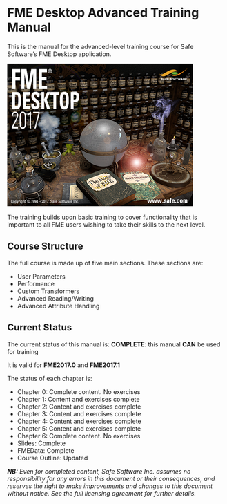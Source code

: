 # FME Desktop Advanced Training Manual #

This is the manual for the advanced-level training course for Safe Software’s FME Desktop application.

<!--This file duplicates a little of the content to follow, but is added here because the content of this file is used for the landing page on GitBook-->

![](./DesktopAdvanced0Introduction/Images/Img0.000.FMEAboutScreen.png)

The training builds upon basic training to cover functionality that is important to all FME users wishing to take their skills to the next level.

## Course Structure ##

The full course is made up of five main sections. These sections are:

- User Parameters
- Performance
- Custom Transformers
- Advanced Reading/Writing
- Advanced Attribute Handling

## Current Status ##

The current status of this manual is: **COMPLETE**: this manual **CAN** be used for training

It is valid for **FME2017.0** and **FME2017.1**  

The status of each chapter is:

- Chapter 0: Complete content. No exercises
- Chapter 1: Content and exercises complete
- Chapter 2: Content and exercises complete
- Chapter 3: Content and exercises complete
- Chapter 4: Content and exercises complete
- Chapter 5: Content and exercises complete
- Chapter 6: Complete content. No exercises
- Slides: Complete 
- FMEData: Complete
- Course Outline: Updated
 
***NB:*** *Even for completed content, Safe Software Inc. assumes no responsibility for any errors in this document or their consequences, and reserves the right to make improvements and changes to this document without notice. See the full licensing agreement for further details.*
